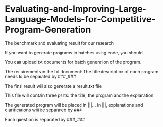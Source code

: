 # Evaluating-and-Improving-Large-Language-Models-for-Competitive-Program-Generation
The benchmark and evaluating result for our research





If you want to generate programs in batches using code, you should:


You can upload txt documents for batch generation of the program.

The requirements in the txt document: The title description of each program needs to be separated by ###_###



The final result will also generate a result.txt file

This file will contain three parts: the title, the program and the explanation

The generated program will be placed in |||... In |||, explanations and clarifications will be separated by ###

Each question is separated by ###_###
